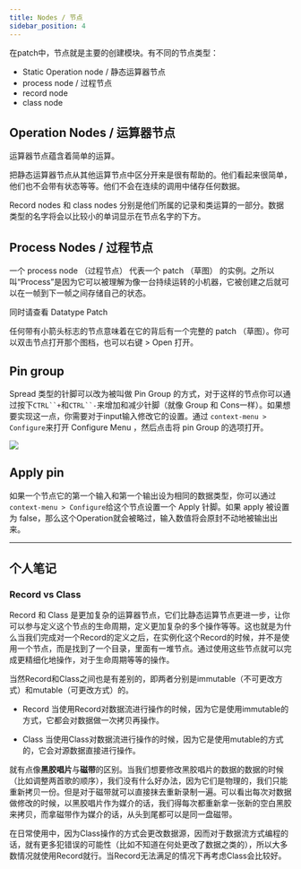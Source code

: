 ```yaml
---
title: Nodes / 节点
sidebar_position: 4
---
```


在patch中，节点就是主要的创建模块。有不同的节点类型：
- Static Operation node / 静态运算器节点
- process node / 过程节点
- record node
- class node

## Operation Nodes / 运算器节点

运算器节点蕴含着简单的运算。

把静态运算器节点从其他运算节点中区分开来是很有帮助的。他们看起来很简单，他们也不会带有状态等等。他们不会在连续的调用中储存任何数据。

Record nodes 和  class nodes 分别是他们所属的记录和类运算的一部分。数据类型的名字将会以比较小的单词显示在节点名字的下方。

## Process Nodes / 过程节点

一个 process node （过程节点） 代表一个 patch （草图） 的实例。之所以叫“Process”是因为它可以被理解为像一台持续运转的小机器，它被创建之后就可以在一帧到下一帧之间存储自己的状态。

同时请查看 Datatype Patch

任何带有小箭头标志的节点意味着在它的背后有一个完整的 patch （草图）。你可以双击节点打开那个图档，也可以右键 > Open 打开。

## Pin group

Spread 类型的针脚可以改为被叫做 Pin Group 的方式，对于这样的节点你可以通过按下`CTRL``+`和`CTRL``-`来增加和减少针脚（就像 Group 和 Cons一样）。如果想要实现这一点，你需要对于input输入修改它的设置。通过 `context-menu > Configure`来打开 Configure Menu ，然后点击将 pin Group 的选项打开。

![](https://thegraybook.vvvv.org/images/language/PinGroup.png)

## Apply pin

如果一个节点它的第一个输入和第一个输出设为相同的数据类型，你可以通过`context-menu > Configure`给这个节点设置一个 Apply 针脚。如果 apply 被设置为 false，那么这个Operation就会被略过，输入数值将会原封不动地被输出出来。

---

## 个人笔记

### Record vs Class

Record 和 Class 是更加复杂的运算器节点，它们比静态运算节点更进一步，让你可以参与定义这个节点的生命周期，定义更加复杂的多个操作等等。这也就是为什么当我们完成对一个Record的定义之后，在实例化这个Record的时候，并不是使用一个节点，而是找到了一个目录，里面有一堆节点。通过使用这些节点就可以完成更精细化地操作，对于生命周期等等的操作。

当然Record和Class之间也是有差别的，即两者分别是immutable（不可更改方式）和mutable（可更改方式）的。

- Record
    当使用Record对数据流进行操作的时候，因为它是使用immutable的方式，它都会对数据做一次拷贝再操作。

- Class
    当使用Class对数据流进行操作的时候，因为它是使用mutable的方式的，它会对源数据直接进行操作。

就有点像**黑胶唱片**与**磁带**的区别。当我们想要修改黑胶唱片的数据的数据的时候（比如调整两首歌的顺序），我们没有什么好办法，因为它们是物理的，我们只能重新拷贝一份。但是对于磁带就可以直接抹去重新录制一遍。可以看出每次对数据做修改的时候，以黑胶唱片作为媒介的话，我们得每次都重新拿一张新的空白黑胶来拷贝，而拿磁带作为媒介的话，从头到尾都可以是同一盘磁带。

在日常使用中，因为Class操作的方式会更改数据源，因而对于数据流方式编程的话，就有更多犯错误的可能性（比如不知道在何处更改了数据之类的），所以大多数情况就使用Record就行。当Record无法满足的情况下再考虑Class会比较好。
